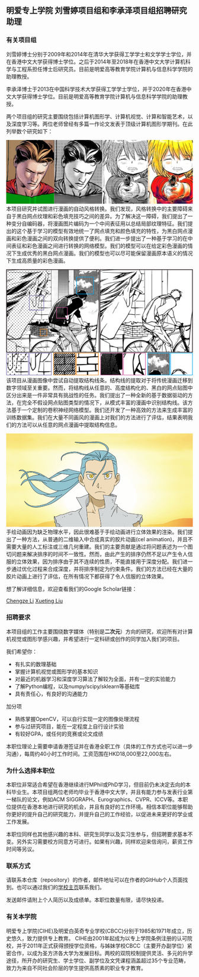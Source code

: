 ## 明爱专上学院 刘雪婷项目组和李承泽项目组招聘研究助理

### 有关项目组

刘雪婷博士分别于2009年和2014年在清华大学获得工学学士和文学学士学位，并在香港中文大学获得博士学位。之后于2014年至2018年在香港中文大学计算机科学与工程系担任博士后研究员。目前是明爱高等教育学院计算机与信息科学学院的助理教授。

李承泽博士于2013在中国科学技术大学获得工学学士学位，并于2020年在香港中文大学获得博士学位。目前是明爱高等教育学院计算机与信息科学学院的助理教授。

两个项目组的研究主要围绕包括计算机图形学、计算机视觉、计算和智能艺术，以及深度学习等。两位老师曾经有多篇一作论文发表于顶级计算机图形学期刊。在此列举数个研究如下：


![screenVAE](screenVAE.png)
本项目研究并试图进行漫画的自动风格转换。我们发现，风格转换中的主要障碍来自于黑白网点纹理和彩色填充技巧之间的差异。为了解决这一障碍，我们提出了一种变分自编码器，将漫画图片编码为一个中间表征用以总结局部纹理特征。我们提出的这个基于学习的模型有效地统一了网点填充和颜色填充的特性，为黑白网点漫画和彩色漫画之间的双向转换提供了便利。我们进一步提出了一种基于学习的在中间表征和彩色漫画之间进行转换的网络模型。我们的模型可以在给定彩色漫画的情况下生成优秀的黑白网点漫画。我们的模型也可以尽可能保留漫画原本语义的情况下生成高质量的彩色漫画。

![mangaline](mangaline.png)
该项目从漫画图像中尝试自动提取结构线条。结构线的提取对于将传统漫画迁移到数字领域至关重要。然而，将结构线从任意的、高度结构化的、黑白的网点贴图中区分出来是一件非常具有挑战性的任务。我们提出了一种全新的基于数据驱动的方法，在完全不假设网点贴图类型的情况下，从模式丰富的漫画中识别结构线。该方法基于一个定制的卷积神经网络模型。我们还开发了一种高效的方法来生成丰富的训练数据集。我们在大量不同画风的漫画上对我们的方法进行了评估，结果表明我们的方法可以从任意的网点漫画中提取结构信息。

![3d](3d.gif)
手绘动画因为缺乏物理水平，因此很难基于手绘动画进行立体效果的渲染。我们提出了一种方法，从普通的二维输入中合成真实的胶片动画(cel animation)，并且不需要大量的人工标注或三维几何重建。我们的主要贡献是通过将问题表述为一个图切问题来解决排序的时间不一致性。然而，由此产生的排序仍然不足以产生令人信服的立体效果，因为排序由于其不连续的性质，不能直接用于深度分配。我们进一步通过优化过程来合成深度，并将排序制定为约束条件。我们的方法已经在大量的胶片动画上进行了评估，在所有情况下都获得了令人信服的立体效果。




想了解详细信息，欢迎查看我们的Google Scholar链接：

[Chengze Li](https://scholar.google.com/citations?user=YGm_OT4AAAAJ)
[Xueting Liu](https://scholar.google.com/citations?user=2WsPjv4AAAAJ)

### 招聘要求

本项目组的工作主要围绕数字媒体（特别是**二次元**）方向的研究，欢迎所有对计算机视觉或图形学感兴趣，并希望进行一定科研或创作的同学加入我们的项目。

我们希望你：

+  有扎实的数理基础
+  掌握计算机视觉或图形学的基本知识
+  对最近的机器学习和深度学习算法了解较为全面，并有一定的实验能力
+  了解Python编程，以及numpy/scipy/sklearn等基础库
+  具有责任心，有良好的沟通能力

加分项

+ 熟练掌握OpenCV，可以自行实现一定的图像处理流程
+ 参与过研究项目，能在一定程度上自行设计实验
+ 有较好GPA，或任何的竞赛或论文成绩

本职位理论上需要申请香港签证并在香港全职工作（具体的工作方式也可以进一步沟通），每周约40小时工作时间。工资范围在HKD18,000至22,000左右。



### 为什么选择本职位

本职位非常适合希望在香港继续进行MPhil或PhD学习，但目前仍未决定去向的本科毕业生。本项目组两位老师均毕业于香港中文大学，并且有能力参与发表行业第一梯队的论文，例如ACM SIGGRAPH、Eurographics、CVPR、ICCV等。本职位提供在香港本地进行研究的机会，并且有良好的工作环境。相信本职位能够帮助你更好的提升自己的研究能力，并提升自己的工作经验，以促进未来更好的学业或工作发展。

本职位同样也其他感兴趣的本科、研究生同学以及实习生参与，但招聘要求基本不变。另外实习需要校方同意方可进行。如果有兴趣，同样欢迎来信询问，薪资工作时间等另议。

### 联系方式

请联系本仓库（repository）的作者，邮件地址可以在作者的GitHub个人页面找到。也可以通过我们的[学校主页](https://cihe.edu.hk/en/schools-and-offices/schools-and-departments/school-of-computing-and-information-sciences/staff-directory/index.html)联系我们。

发送邮件请附上个人简历以及成绩单。本职位数量有限，请尽快投递。


### 有关本学院

明爱专上学院(CIHE)及明爱白英奇专业学校(CBCC)分别于1985和1971年成立，历史悠久，致力提供专上教育。 CIHE由2001年起成为以专上学院条例注册的认可院校，并于2011年正式获得颁授学位资格，与姊妹学校CBCC（主要开办副学位）紧密合作，以成为圣方济各大学为发展目标。两校的双院校制提供灵活、多元的升学途径，所开办的研究生、学士学位、副学位及文凭课程涵盖超过35个专业范畴，致力为来自不同社会阶层的学生提供高质素的职业专才教育。


